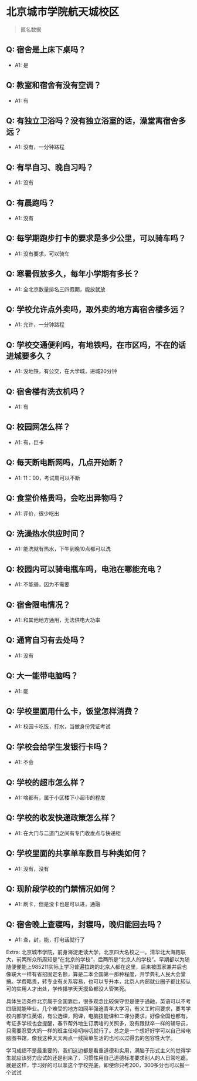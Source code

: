 # 北京城市学院航天城校区

> 匿名数据

## Q: 宿舍是上床下桌吗？

- A1: 是

## Q: 教室和宿舍有没有空调？

- A1: 有

## Q: 有独立卫浴吗？没有独立浴室的话，澡堂离宿舍多远？

- A1: 没有，一分钟路程

## Q: 有早自习、晚自习吗？

- A1: 没有

## Q: 有晨跑吗？

- A1: 没有

## Q: 每学期跑步打卡的要求是多少公里，可以骑车吗？

- A1: 没有要求，可以骑车

## Q: 寒暑假放多久，每年小学期有多长？

- A1: 全北京数量排名三四假期，能放就放

## Q: 学校允许点外卖吗，取外卖的地方离宿舍楼多远？

- A1: 允许，一分钟路程

## Q: 学校交通便利吗，有地铁吗，在市区吗，不在的话进城要多久？

- A1: 没地铁，有公交，在大学城，进城20分钟

## Q: 宿舍楼有洗衣机吗？

- A1: 有

## Q: 校园网怎么样？

- A1: 有，巨卡

## Q: 每天断电断网吗，几点开始断？

- A1: 11：00，考试周可以不断

## Q: 食堂价格贵吗，会吃出异物吗？

- A1: 评价，很少吃出

## Q: 洗澡热水供应时间？

- A1: 能洗就有热水，下午到晚10点都可以洗

## Q: 校园内可以骑电瓶车吗，电池在哪能充电？

- A1: 不能骑，因为不需要

## Q: 宿舍限电情况？

- A1: 和其他地方通用，无法供电大功率

## Q: 通宵自习有去处吗？

- A1: 没有

## Q: 大一能带电脑吗？

- A1: 能

## Q: 学校里面用什么卡，饭堂怎样消费？

- A1: 校园卡吃饭，打水，当做身份凭证考试

## Q: 学校会给学生发银行卡吗？

- A1: 不会

## Q: 学校的超市怎么样？

- A1: 啥都有，属于小区楼下小超市的程度

## Q: 学校的收发快递政策怎么样？

- A1: 在大门与二道门之间有专门收发点与快递柜

## Q: 学校里面的共享单车数目与种类如何？

- A1: 没有，没有

## Q: 现阶段学校的门禁情况如何？

- A1: 刷卡，但是没卡也是可以进，通融

## Q: 宿舍晚上查寝吗，封寝吗，晚归能回去吗？

- A1: 查，封，能，打电话就行了

Extra: 北京城市学院，前身海淀走读大学，北京四大名校之一。清华北大海跑联大，前两所众所周知是“在北京的学校”，后两所是“北京人的学校”。早期都以为随随便便能上985211实际上学习普遍拉跨的北京人都在这里，后来被国家兼并后也像联大一样有省招固定名额，算是二本全国第一那种程度，开学典礼人民大会堂搞。学费略贵，转专业有关系容易，也可以专升本，北京人内部就业圈子都比较认可的实用人才出处，学传播学天天摸鱼都没人管笑死。

具体生活条件北京属于全国靠后，很多观念比较保守但是便于通融，英语可以不考四级就能毕业。几个难受的地方如同半强迫青年大学习，有义工时间要求，要考学校内部学位英语，有公选课，网课，电脑技能课和二课分要求，好像全国也都有。考证多学校也会提醒，春节帮外地生订票啥的关照多，没有跟狱卒一样的辅导员，只需要忍受大妈一样的班主任唠叨唠叨就行了。总之是一个想好好学可以自己带电脑图书馆，像我这种天天两点一线简单生活的也可以过得去的包容性大学。

学习成绩不是最重要的，我们这边都是看重道德和实用，满脑子形式主义的觉得学生就应该努力应试的还是别来了，习惯性用自己道德标准要求别人的人日常吃瘪。就是这样，学习好的可以拿这个学校兜底，即使你只考200，300多分也可以报一个试试